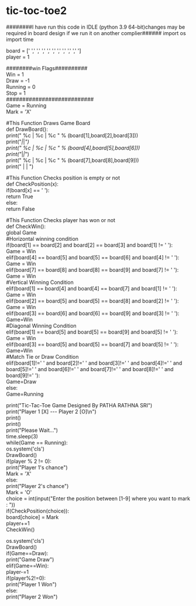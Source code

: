 # tic-toc-toe2
########I have run this code in IDLE (python 3.9 64-bit)changes may be required in board design if we run it on another complier######
import os    
import time    
    
board = [' ',' ',' ',' ',' ',' ',' ',' ',' ',' ']    
player = 1    
   
########win Flags##########    
Win = 1    
Draw = -1    
Running = 0    
Stop = 1    
###########################    
Game = Running    
Mark = 'X'    
   
#This Function Draws Game Board    
def DrawBoard():    
    print(" %c | %c | %c " % (board[1],board[2],board[3]))    
    print("_|_|_")    
    print(" %c | %c | %c " % (board[4],board[5],board[6]))    
    print("_|_|_")    
    print(" %c | %c | %c " % (board[7],board[8],board[9]))    
    print("   |   |   ")    
   
#This Function Checks position is empty or not    
def CheckPosition(x):    
    if(board[x] == ' '):    
        return True    
    else:    
        return False    
   
#This Function Checks player has won or not    
def CheckWin():    
    global Game    
    #Horizontal winning condition    
    if(board[1] == board[2] and board[2] == board[3] and board[1] != ' '):    
        Game = Win    
    elif(board[4] == board[5] and board[5] == board[6] and board[4] != ' '):    
        Game = Win    
    elif(board[7] == board[8] and board[8] == board[9] and board[7] != ' '):    
        Game = Win    
    #Vertical Winning Condition    
    elif(board[1] == board[4] and board[4] == board[7] and board[1] != ' '):    
        Game = Win    
    elif(board[2] == board[5] and board[5] == board[8] and board[2] != ' '):    
        Game = Win    
    elif(board[3] == board[6] and board[6] == board[9] and board[3] != ' '):    
        Game=Win    
    #Diagonal Winning Condition    
    elif(board[1] == board[5] and board[5] == board[9] and board[5] != ' '):    
        Game = Win    
    elif(board[3] == board[5] and board[5] == board[7] and board[5] != ' '):    
        Game=Win    
    #Match Tie or Draw Condition    
    elif(board[1]!=' ' and board[2]!=' ' and board[3]!=' ' and board[4]!=' ' and board[5]!=' ' and board[6]!=' ' and board[7]!=' ' and board[8]!=' ' and board[9]!=' '):    
        Game=Draw    
    else:            
        Game=Running    
    
print("Tic-Tac-Toe Game Designed By PATHA RATHNA SRI")    
print("Player 1 [X] --- Player 2 [O]\n")    
print()    
print()    
print("Please Wait...")    
time.sleep(3)    
while(Game == Running):    
    os.system('cls')    
    DrawBoard()    
    if(player % 2 != 0):    
        print("Player 1's chance")    
        Mark = 'X'    
    else:    
        print("Player 2's chance")    
        Mark = 'O'    
    choice = int(input("Enter the position between [1-9] where you want to mark : "))    
    if(CheckPosition(choice)):    
        board[choice] = Mark    
        player+=1    
        CheckWin()    
    
os.system('cls')    
DrawBoard()    
if(Game==Draw):    
    print("Game Draw")    
elif(Game==Win):    
    player-=1    
    if(player%2!=0):    
        print("Player 1 Won")    
    else:    
        print("Player 2 Won")

